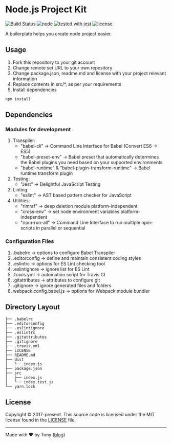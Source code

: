# Node.js Project Kit

[![Build Status](https://travis-ci.org/tonyc726/node-project-kit.svg?branch=master)](https://travis-ci.org/tonyc726/node-project-kit)
[![node](https://img.shields.io/node/v/gh-badges.svg?style=flat-square)](https://github.com/tonyc726/node-project-kit)
[![tested with jest](https://img.shields.io/badge/tested_with-jest-99424f.svg)](https://github.com/facebook/jest)
[![license](https://img.shields.io/github/license/mashape/apistatus.svg?style=flat-square)](https://github.com/tonyc726/node-project-kit)

A boilerplate helps you create node project easier.

## Usage

1. Fork this repository to your git account
2. Change remote set URL to your own repository
3. Change package.json, readme.md and license with your project relevant information
4. Replace contents in src/*, as per your requirements
5. Install dependencies
```
npm install
```

## Dependencies

### Modules for development
1. Transpiler:
    * "babel-cli" -> Command Line Interface for Babel (Convert ES6 -> ES5)
    * "babel-preset-env" -> Babel preset that automatically determines the Babel plugins you need based on your supported environments
    * "babel-runtime" & "babel-plugin-transform-runtime" -> Babel runtime transform plugin
2. Testing:
    * "Jest" -> Delightful JavaScript Testing
3. Linting:
    * "eslint" -> AST based pattern checker for JavaScript
4. Utilities:
    * "rimraf" -> deep deletion module platform-independent
    * "cross-env" -> set node environment variables platform-independent
    * "npm-run-all" -> Command Line Interface to run multiple npm-scripts in parallel or sequential

### Configuration Files

1. .babelrc -> options to configure Babel Transpiler
2. .editorconfig -> define and maintain consistent coding styles
3. .eslintrc -> options for ES Lint checking tool
4. .eslintignore -> ignore list for ES Lint
5. .travis.yml -> automation script for Travis CI
6. .gitattributes -> attributes to configure git
7. .gitignore -> ignore generated files and folders
8. webpack.config.babel.js -> options for Webpack module bundler

## Directory Layout
```
├── .babelrc
├── .editorconfig
├── .eslintignore
├── .eslintrc
├── .gitattributes
├── .gitignore
├── .travis.yml
├── LICENSE
├── README.md
├── dist
│   └── index.js
├── package.json
├── src
│   ├── index.js
│   └── index.test.js
└── yarn.lock
```

## License

Copyright © 2017-present. This source code is licensed under the MIT license found in the
[LICENSE](https://github.com/tonyc726/node-project-kit/blob/master/LICENSE) file.

---
Made with ♥ by Tony ([blog](https://itony.net))
